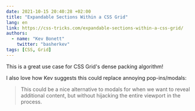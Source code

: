 ```yaml
---
date: 2021-10-15 20:40:28 +02:00
title: "Expandable Sections Within a CSS Grid"
lang: en
link: https://css-tricks.com/expandable-sections-within-a-css-grid/
authors:
  - name: "Kev Bonett"
    twitter: "basherkev"
tags: [CSS, Grid]
---
```


This is a great use case for CSS Grid's dense packing algorithm!

I also love how Kev suggests this could replace annoying pop-ins/modals:

> This could be a nice alternative to modals for when we want to reveal additional content, but without hijacking the entire viewport in the process.